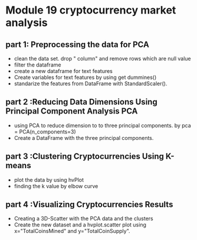 # Module 19 cryptocurrency market analysis 
## part 1: Preprocessing the data for PCA
   * clean the data set. drop " column" and remove rows which are null value
   * filter the dataframe
   * create a new dataframe for text features
   * Create variables for text features by using get dummines()
   * standarize  the features from DataFrame with StandardScaler().
   
## part 2 :Reducing Data Dimensions Using Principal Component Analysis PCA
   * using PCA to reduce dimension to to three principal components. by pca = PCA(n_components=3)
   * Create a DataFrame with the three principal components.
 
## part 3 :Clustering Cryptocurrencies Using K-means
   * plot the data by using hvPlot
   * finding the k value by elbow curve

## part 4 :Visualizing Cryptocurrencies Results
   * Creating a 3D-Scatter with the PCA data and the clusters 
   * Create the new dataset and a hvplot.scatter plot using x="TotalCoinsMined" and y="TotalCoinSupply".

